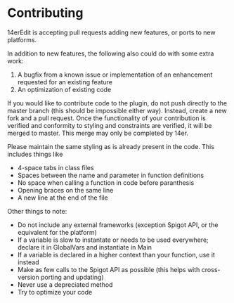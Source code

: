 # Contributing

14erEdit is accepting pull requests adding new features, or ports to new platforms.

In addition to new features, the following also could do with some extra work:
1. A bugfix from a known issue or implementation of an enhancement requested for an existing feature
2. An optimization of existing code

If you would like to contribute code to the plugin, do not push directly to the master branch (this should be impossible either way).
Instead, create a new fork and a pull request. Once the functionality of your contribution is verified and conformity to styling and constraints are verified, it will be merged to master. This merge may only be completed by 14er.

Please maintain the same styling as is already present in the code. This includes things like
- 4-space tabs in class files
- Spaces between the name and parameter in function definitions
- No space when calling a function in code before paranthesis
- Opening braces on the same line
- A new line at the end of the file

Other things to note:
- Do not include any external frameworks (exception Spigot API, or the equivalent for the platform)
- If a variable is slow to instantate or needs to be used everywhere; declare it in GlobalVars and instantiate in Main
- If a variable is declared in a higher context than your function, use it instead
- Make as few calls to the Spigot API as possible (this helps with cross-version porting and updating)
- Never use a depreciated method
- Try to optimize your code
